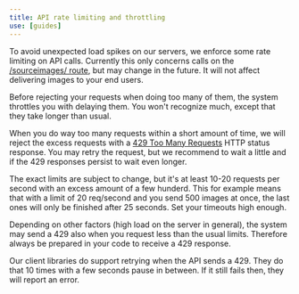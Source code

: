 ```yaml
---
title: API rate limiting and throttling 
use: [guides]
---
```


To avoid unexpected load spikes on our servers, we enforce some rate limiting on API calls. Currently this only concerns calls on the [/sourceimages/ route](/documentation/references/source-images.html), but may change in the future. It will not affect delivering images to your end users. 

Before rejecting your requests when doing too many of them, the system throttles you with delaying them. You won't recognize much, except that they take longer than usual.

When you do way too many requests within a short amount of time, we will reject the excess requests with a [429 Too Many Requests](https://httpstatuses.com/429) HTTP status response. You may retry the request, but we recommend to wait a little and if the 429 responses persist to wait even longer.

The exact limits are subject to change, but it's at least 10-20 requests per second with an excess amount of a few hunderd. 
This for example means that with a limit of 20 req/second and you send 500 images at once, the last ones will only be finished after 25 seconds. Set your timeouts high enough.

Depending on other factors (high load on the server in general), the system may send a 429 also when you request less than the usual limits. Therefore always be prepared in your code to receive a 429 response.

Our client libraries do support retrying when the API sends a 429. They do that 10 times with a few seconds pause in between. If it still fails then, they will report an error.

